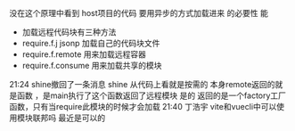 没在这个原理中看到 host项目的代码 要用异步的方式加载进来 的必要性 
能
- 加载远程代码块有三种方法
- require.f.j jsonp 加载自己的代码块文件
- require.f.remote 用来加载远程容器  
- require.f.consume 用来加载共享的模块



21:24
shine撤回了一条消息
shine
从代码上看就是按需的 本身remote返回的就是函数 ，是main执行了这个函数返回了远程模块 是的
返回的是一个factory工厂函数，只有当require此模块的时候才会加载
21:40
丁浩宇
vite和vuecli中可以使用模块联邦吗 
最近是可以的
